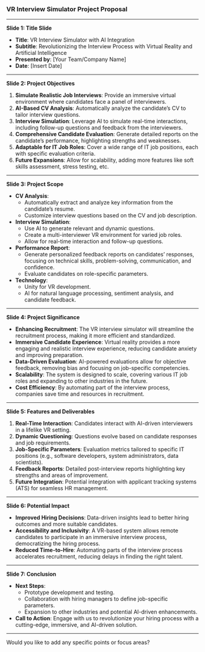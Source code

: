 ### VR Interview Simulator Project Proposal

---

**Slide 1: Title Slide**
- **Title**: VR Interview Simulator with AI Integration
- **Subtitle**: Revolutionizing the Interview Process with Virtual Reality and Artificial Intelligence
- **Presented by**: [Your Team/Company Name]
- **Date**: [Insert Date]

---

**Slide 2: Project Objectives**
1. **Simulate Realistic Job Interviews**: Provide an immersive virtual environment where candidates face a panel of interviewers.
2. **AI-Based CV Analysis**: Automatically analyze the candidate’s CV to tailor interview questions.
3. **Interview Simulation**: Leverage AI to simulate real-time interactions, including follow-up questions and feedback from the interviewers.
4. **Comprehensive Candidate Evaluation**: Generate detailed reports on the candidate’s performance, highlighting strengths and weaknesses.
5. **Adaptable for IT Job Roles**: Cover a wide range of IT job positions, each with specific evaluation criteria.
6. **Future Expansions**: Allow for scalability, adding more features like soft skills assessment, stress testing, etc.

---

**Slide 3: Project Scope**
- **CV Analysis**: 
  - Automatically extract and analyze key information from the candidate’s resume.
  - Customize interview questions based on the CV and job description.
- **Interview Simulation**: 
  - Use AI to generate relevant and dynamic questions.
  - Create a multi-interviewer VR environment for varied job roles.
  - Allow for real-time interaction and follow-up questions.
- **Performance Report**: 
  - Generate personalized feedback reports on candidates’ responses, focusing on technical skills, problem-solving, communication, and confidence.
  - Evaluate candidates on role-specific parameters.
- **Technology**: 
  - Unity for VR development.
  - AI for natural language processing, sentiment analysis, and candidate feedback.

---

**Slide 4: Project Significance**
- **Enhancing Recruitment**: The VR interview simulator will streamline the recruitment process, making it more efficient and standardized.
- **Immersive Candidate Experience**: Virtual reality provides a more engaging and realistic interview experience, reducing candidate anxiety and improving preparation.
- **Data-Driven Evaluation**: AI-powered evaluations allow for objective feedback, removing bias and focusing on job-specific competencies.
- **Scalability**: The system is designed to scale, covering various IT job roles and expanding to other industries in the future.
- **Cost Efficiency**: By automating part of the interview process, companies save time and resources in recruitment.

---

**Slide 5: Features and Deliverables**
1. **Real-Time Interaction**: Candidates interact with AI-driven interviewers in a lifelike VR setting.
2. **Dynamic Questioning**: Questions evolve based on candidate responses and job requirements.
3. **Job-Specific Parameters**: Evaluation metrics tailored to specific IT positions (e.g., software developers, system administrators, data scientists).
4. **Feedback Reports**: Detailed post-interview reports highlighting key strengths and areas of improvement.
5. **Future Integration**: Potential integration with applicant tracking systems (ATS) for seamless HR management.

---

**Slide 6: Potential Impact**
- **Improved Hiring Decisions**: Data-driven insights lead to better hiring outcomes and more suitable candidates.
- **Accessibility and Inclusivity**: A VR-based system allows remote candidates to participate in an immersive interview process, democratizing the hiring process.
- **Reduced Time-to-Hire**: Automating parts of the interview process accelerates recruitment, reducing delays in finding the right talent.

---

**Slide 7: Conclusion**
- **Next Steps**: 
  - Prototype development and testing.
  - Collaboration with hiring managers to define job-specific parameters.
  - Expansion to other industries and potential AI-driven enhancements.
- **Call to Action**: Engage with us to revolutionize your hiring process with a cutting-edge, immersive, and AI-driven solution.

---

Would you like to add any specific points or focus areas?
